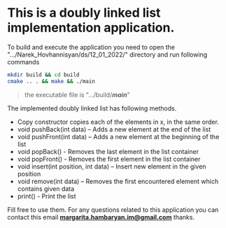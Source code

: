 # This is a doubly linked list implementation application.

To build and execute the application you need to open the ".../Narek_Hovhannisyan/ds/12_01_2022/" directory and run following commands

```bash
mkdir build && cd build
cmake .. . && make && ./main
```

> the executable file is ".../build/***main***"

The implemented doubly linked list has following methods.

- Copy constructor copies each of the elements in x, in the same order.
- void pushBack(int data) – Adds a new element at the end of the list
- void pushFront(int data) – Adds a new element at the beginning of the list
- void popBack() - Removes the last element in the list container
- void popFront() - Removes the first element in the list container
- void insert(int position, int data) – Insert new element in the given position
- void remove(int data) – Removes the first encountered element which contains given data
- print() - Print the list

Fill free to use them.
For any questions related to this application you can contact this email [**margarita.hambaryan.im@gmail.com**](https://www.gmail.com) thanks.
